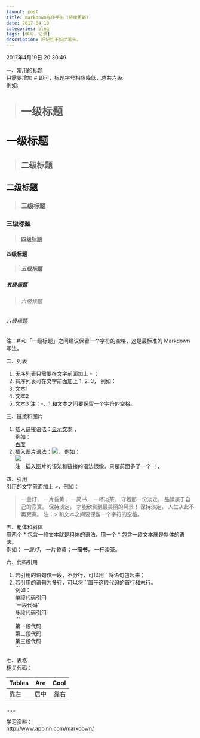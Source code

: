 ```yaml
---
layout: post
title: markdown写作手册（持续更新）
date: 2017-04-19
categories: blog
tags: [学习，记录]
description: 好记性不如烂笔头。
---
```




2017年4月19日 20:30:49

一、常用的标题    
只需要增加 # 即可，标题字号相应降低，总共六级。  
例如:
># 一级标题
# 一级标题
>## 二级标题
## 二级标题
>### 三级标题
### 三级标题
>#### 四级标题
#### 四级标题
>##### 五级标题
##### 五级标题
>###### 六级标题
###### 六级标题
注：# 和「一级标题」之间建议保留一个字符的空格，这是最标准的 Markdown 写法。

二、列表  
1. 无序列表只需要在文字前面加上 - ；
2. 有序列表可在文字前面加上 1. 2. 3，
例如：    
1. 文本1
2. 文本2
3. 文本3
注：-、1.和文本之间要保留一个字符的空格。

三、链接和图片    
1. 插入链接语法：[显示文本](链接地址) ，    
例如：  
[百度](www.baidu.com)    
2. 插入图片语法：![](图片链接地址)，
例如：      
![](http://upload-images.jianshu.io/upload_images/259-0ad0d0bfc1c608b6.jpg?imageMogr2/auto-orient/strip%7CimageView2/2/w/1240)     
注：插入图片的语法和链接的语法很像，只是前面多了一个 ！。   

四、引用      
引用的文字前面加上 >，例如：  
> 一盏灯， 一片昏黄； 一简书， 一杯淡茶。 守着那一份淡定， 品读属于自己的寂寞。 保持淡定， 才能欣赏到最美丽的风景！ 保持淡定， 人生从此不再寂寞。
注：> 和文本之间要保留一个字符的空格。

五、粗体和斜体     
用两个 * 包含一段文本就是粗体的语法，用一个 * 包含一段文本就是斜体的语法。    
例如：
 *一盏灯*， 一片昏黄；**一简书**， 一杯淡茶。

六、代码引用   
1. 若引用的语句仅一段，不分行，可以用 ` 将语句包起来；
2. 若引用的语句为多行，可以将```置于这段代码的首行和末行。    
例如：    
单段代码引用    
'一段代码'    
多段代码引用    
'''    
第一段代码   
第二段代码   
第三段代码   
'''     


七、表格    
相关代码：    

| Tables        | Are           | Cool  |
| ------------- |:-------------:| -----:|
| 靠左           | 居中           | 靠右  |



......


学习资料：    
http://www.appinn.com/markdown/